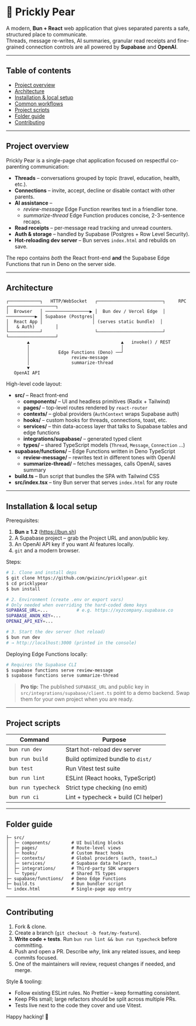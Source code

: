# 🌵 Prickly Pear

A modern, **Bun + React** web application that gives separated parents a safe, structured place to communicate.  
Threads, message re-writes, AI summaries, granular read receipts and fine-grained connection controls are all powered by **Supabase** and **OpenAI**.

---

## Table of contents

- [Project overview](#project-overview)
- [Architecture](#architecture)
- [Installation & local setup](#installation--local-setup)
- [Common workflows](#common-workflows)
- [Project scripts](#project-scripts)
- [Folder guide](#folder-guide)
- [Contributing](#contributing)

---

## Project overview

Prickly Pear is a single-page chat application focused on respectful co-parenting communication:

- **Threads** – conversations grouped by topic (travel, education, health, etc.).
- **Connections** – invite, accept, decline or disable contact with other parents.
- **AI assistance** –
  - _review-message_ Edge Function rewrites text in a friendlier tone.
  - _summarize-thread_ Edge Function produces concise, 2-3-sentence recaps.
- **Read receipts** – per-message read tracking and unread counters.
- **Auth & storage** – handled by Supabase (Postgres + Row Level Security).
- **Hot-reloading dev server** – Bun serves `index.html` and rebuilds on save.

The repo contains _both_ the React front-end **and** the Supabase Edge Functions that run in Deno on the server side.

---

## Architecture

```
┌────────────┐   HTTP/WebSocket   ┌─────────────────────────┐     RPC      ┌──────────────────┐
│  Browser   │ ─────────────────▶ │  Bun dev / Vercel Edge  │ ───────────▶ │ Supabase (Postgres│
│  React App │                   │ (serves static bundle)  │              │   & Auth)        │
└────────────┘                    └─────────────────────────┘              └──────────────────┘
        ▲                                   ▲   invoke() / REST
        │                                   │
        │           Edge Functions (Deno) ──┘
        │                review-message
        │                summarize-thread
        ▼
   OpenAI API
```

High-level code layout:

- **src/** – React front-end
  - **components/** – UI and headless primitives (Radix + Tailwind)
  - **pages/** – top-level routes rendered by `react-router`
  - **contexts/** – global providers (`AuthContext` wraps Supabase auth)
  - **hooks/** – custom hooks for threads, connections, toast, etc.
  - **services/** – thin data-access layer that talks to Supabase tables and edge functions
  - **integrations/supabase/** – generated typed client
  - **types/** – shared TypeScript models (`Thread`, `Message`, `Connection` …)
- **supabase/functions/** – Edge Functions written in Deno TypeScript
  - **review-message/** – rewrites text in different tones with OpenAI
  - **summarize-thread/** – fetches messages, calls OpenAI, saves summary
- **build.ts** – Bun script that bundles the SPA with Tailwind CSS
- **src/index.tsx** – tiny Bun server that serves `index.html` for any route

---

## Installation & local setup

Prerequisites:

1. **Bun ≥ 1.2** (https://bun.sh)
2. A Supabase project – grab the Project URL and anon/public key.
3. An OpenAI API key if you want AI features locally.
4. `git` and a modern browser.

Steps:

```bash
# 1. Clone and install deps
$ git clone https://github.com/gwizinc/pricklypear.git
$ cd pricklypear
$ bun install

# 2. Environment (create .env or export vars)
# Only needed when overriding the hard-coded demo keys
SUPABASE_URL=...           # e.g. https://xyzcompany.supabase.co
SUPABASE_ANON_KEY=...
OPENAI_API_KEY=...

# 3. Start the dev server (hot reload)
$ bun run dev
# → http://localhost:3000 (printed in the console)
```

Deploying Edge Functions locally:

```bash
# Requires the Supabase CLI
$ supabase functions serve review-message
$ supabase functions serve summarize-thread
```

> **Pro tip:** The published `SUPABASE_URL` and public key in `src/integrations/supabase/client.ts` point to a demo backend. Swap them for your own project when you are ready.

---

## Project scripts

| Command             | Purpose                              |
| ------------------- | ------------------------------------ |
| `bun run dev`       | Start hot-reload dev server          |
| `bun run build`     | Build optimized bundle to `dist/`    |
| `bun test`          | Run Vitest test suite                |
| `bun run lint`      | ESLint (React hooks, TypeScript)     |
| `bun run typecheck` | Strict type checking (no emit)       |
| `bun run ci`        | Lint + typecheck + build (CI helper) |

---

## Folder guide

```
├─ src/
│  ├─ components/        # UI building blocks
│  ├─ pages/             # Route-level views
│  ├─ hooks/             # Custom React hooks
│  ├─ contexts/          # Global providers (auth, toast…)
│  ├─ services/          # Supabase data helpers
│  ├─ integrations/      # Third-party SDK wrappers
│  └─ types/             # Shared TS types
├─ supabase/functions/   # Deno Edge Functions
├─ build.ts              # Bun bundler script
└─ index.html            # Single-page app entry
```

---

## Contributing

1. Fork & clone.
2. Create a branch (`git checkout -b feat/my-feature`).
3. **Write code + tests**. Run `bun run lint && bun run typecheck` before committing.
4. Push and open a PR. Describe _why_, link any related issues, and keep commits focused.
5. One of the maintainers will review, request changes if needed, and merge.

Style & tooling:

- Follow existing ESLint rules. No Prettier – keep formatting consistent.
- Keep PRs small; large refactors should be split across multiple PRs.
- Tests live next to the code they cover and use Vitest.

Happy hacking! 🌵
